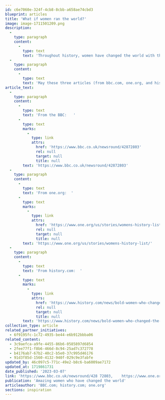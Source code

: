 ```yaml
---
id: c6e7060e-324f-4cb8-8cbb-a658ae74cbd3
blueprint: articles
title: 'What if women ran the world?'
image: image-1711501209.png
description:
  -
    type: paragraph
    content:
      -
        type: text
        text: 'Throughout history, women have changed the world with their strength, passion, kindness, humor, savvy, courage, maturity, generosity, and fierce determination to create a better future, so often in the face of hard and cruel resistance.'
  -
    type: paragraph
    content:
      -
        type: text
        text: 'May these three articles (from bbc.com, one.org, and history.com) remind us of some of the most inspirational women leaders and innovators over the last two centuries.  '
article_text:
  -
    type: paragraph
    content:
      -
        type: text
        text: 'From the BBC:   '
      -
        type: text
        marks:
          -
            type: link
            attrs:
              href: 'https://www.bbc.co.uk/newsround/42872803'
              rel: null
              target: null
              title: null
        text: 'https://www.bbc.co.uk/newsround/42872803'
  -
    type: paragraph
    content:
      -
        type: text
        text: 'From one.org:  '
      -
        type: text
        marks:
          -
            type: link
            attrs:
              href: 'https://www.one.org/us/stories/womens-history-list/'
              rel: null
              target: null
              title: null
        text: 'https://www.one.org/us/stories/womens-history-list/'
  -
    type: paragraph
    content:
      -
        type: text
        text: 'From history.com:  '
      -
        type: text
        marks:
          -
            type: link
            attrs:
              href: 'https://www.history.com/news/bold-women-who-changed-the-world'
              rel: null
              target: null
              title: null
        text: 'https://www.history.com/news/bold-women-who-changed-the-world'
collection_type: article
related_partner_initiatives:
  - 6f9195fc-1c72-4935-be44-e6b912bbba06
related_content:
  - 3c9aefca-a9fe-4455-86b6-0585897d6854
  - 2fee77f1-f8b6-466d-8c94-25ad7c372778
  - b4176ab7-67b2-40c2-b5e0-37c995d46176
  - 91d3f85d-1560-4132-940f-029c9e3fabfe
updated_by: 46c097c5-771c-49e2-b8c6-ba6009ae7172
updated_at: 1719861731
date_published: '2023-03-07'
link: 'https://www.bbc.co.uk/newsround/428 72803,    https://www.one.org/us/stories/womens-history-list/,  https://www.history.com/news/bold-women-who-changed-the-world.'
publication: 'Amazing women who have changed the world'
articleauthor: 'BBC.com; history.com; one.org'
sections: inspiration
---
```

